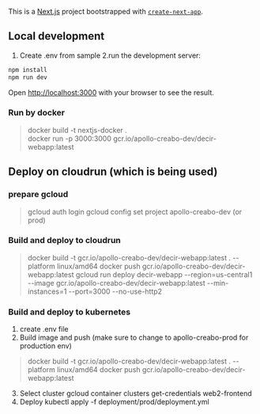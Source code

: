 This is a [Next.js](https://nextjs.org/) project bootstrapped with [`create-next-app`](https://github.com/vercel/next.js/tree/canary/packages/create-next-app).

## Local development
1. Create .env from sample
2.run the development server:

```bash
npm install
npm run dev
```

Open [http://localhost:3000](http://localhost:3000) with your browser to see the result.

### Run by docker
> docker build -t nextjs-docker .      
> docker run -p 3000:3000 gcr.io/apollo-creabo-dev/decir-webapp:latest

## Deploy on cloudrun (which is being used)
### prepare gcloud
> gcloud auth login
> gcloud config set project apollo-creabo-dev (or prod)

### Build and deploy to cloudrun
> docker build -t gcr.io/apollo-creabo-dev/decir-webapp:latest . --platform linux/amd64 
> docker push gcr.io/apollo-creabo-dev/decir-webapp:latest
> gcloud run deploy decir-webapp --region=us-central1 --image gcr.io/apollo-creabo-dev/decir-webapp:latest --min-instances=1 --port=3000 --no-use-http2
### Build and deploy to kubernetes
1. create .env file
2. Build image and push (make sure to change to apollo-creabo-prod for production env)
> docker build -t gcr.io/apollo-creabo-dev/decir-webapp:latest . --platform linux/amd64 
> docker push gcr.io/apollo-creabo-dev/decir-webapp:latest
3. Select cluster
gcloud container clusters get-credentials web2-frontend
4. Deploy
kubectl apply -f deployment/prod/deployment.yml